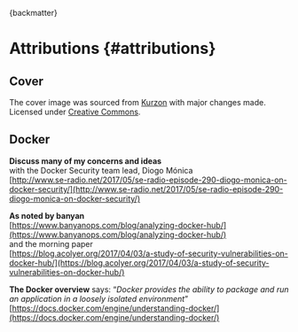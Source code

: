 {backmatter}

# Attributions {#attributions}

## Cover

The cover image was sourced from [Kurzon](https://upload.wikimedia.org/wikipedia/commons/8/85/Great_white_shark_size_comparison.svg) with major changes made. Licensed under [Creative Commons](https://creativecommons.org/licenses/by-sa/3.0/deed.en).

## Docker

**Discuss many of my concerns and ideas**  
with the Docker Security team lead, Diogo Mónica  
[http://www.se-radio.net/2017/05/se-radio-episode-290-diogo-monica-on-docker-security/](http://www.se-radio.net/2017/05/se-radio-episode-290-diogo-monica-on-docker-security/)

**As noted by banyan**  
[https://www.banyanops.com/blog/analyzing-docker-hub/](https://www.banyanops.com/blog/analyzing-docker-hub/)  
and the morning paper  
[https://blog.acolyer.org/2017/04/03/a-study-of-security-vulnerabilities-on-docker-hub/](https://blog.acolyer.org/2017/04/03/a-study-of-security-vulnerabilities-on-docker-hub/)

**The Docker overview** says: “_Docker provides the ability to package and run an application in a loosely isolated environment_”  
[https://docs.docker.com/engine/understanding-docker/](https://docs.docker.com/engine/understanding-docker/)


